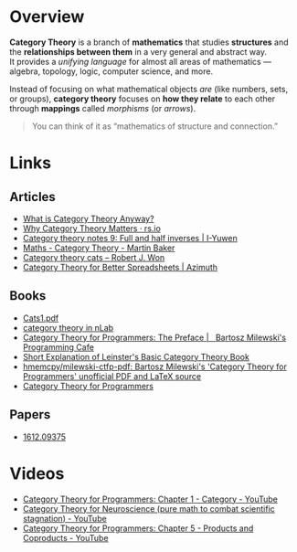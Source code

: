 # Overview

**Category Theory** is a branch of **mathematics** that studies **structures** and the **relationships between them** in a very general and abstract way.  
It provides a _unifying language_ for almost all areas of mathematics — algebra, topology, logic, computer science, and more.

Instead of focusing on what mathematical objects _are_ (like numbers, sets, or groups), **category theory** focuses on **how they relate** to each other through **mappings** called _morphisms_ (or _arrows_).

> You can think of it as “mathematics of structure and connection.”
# Links

## Articles

- [What is Category Theory Anyway?](https://www.math3ma.com/blog/what-is-category-theory-anyway)
- [Why Category Theory Matters · rs.io](https://rs.io/why-category-theory-matters/)
- [Category theory notes 9: Full and half inverses | I-Yuwen](https://blog.juliosong.com/linguistics/mathematics/category-theory-notes-9/)
- [Maths - Category Theory - Martin Baker](https://www.euclideanspace.com/maths/discrete/category/index.htm)
- [Category theory cats – Robert J. Won](https://blogs.gwu.edu/robertwon/category-theory-cats/)
- [Category Theory for Better Spreadsheets | Azimuth](https://johncarlosbaez.wordpress.com/2014/02/05/category-theory-for-better-spreadsheets/)
## Books

- [Cats1.pdf](https://www.mathematik.uni-muenchen.de/~pareigis/Vorlesungen/04SS/Cats1.pdf)
- [category theory in nLab](https://ncatlab.org/nlab/show/category+theory)
- [Category Theory for Programmers: The Preface | &nbsp;&nbsp;Bartosz Milewski's Programming Cafe](https://bartoszmilewski.com/2014/10/28/category-theory-for-programmers-the-preface/)
- [Short Explanation of Leinster's Basic Category Theory Book](https://www.cs-study.com/koga/category/short_explanation_of_leinster01.html)
- [hmemcpy/milewski-ctfp-pdf: Bartosz Milewski's 'Category Theory for Programmers' unofficial PDF and LaTeX source](https://github.com/hmemcpy/milewski-ctfp-pdf)
- [Category Theory for Programmers](https://ai.dmi.unibas.ch/research/reading_group/milewski-2023-01-30.pdf)
## Papers

- [1612.09375](https://arxiv.org/pdf/1612.09375)
# Videos

- [Category Theory for Programmers: Chapter 1 - Category - YouTube](https://www.youtube.com/watch?v=SmXB2K_5lcA)
- [Category Theory for Neuroscience (pure math to combat scientific stagnation) - YouTube](https://www.youtube.com/watch?app=desktop&amp;v=4GJ4UQZvCNM)
- [Category Theory for Programmers: Chapter 5 - Products and Coproducts - YouTube](https://www.youtube.com/watch?v=Gai-liKAUPo)

